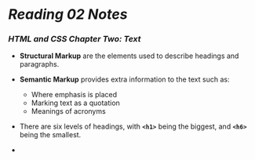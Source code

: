 # ***Reading 02 Notes***


### ***HTML and CSS Chapter Two: Text***


- **Structural Markup** are the elements used to describe headings and paragraphs.

- **Semantic Markup** provides extra information to the text such as:
  - Where emphasis is placed
  - Marking text as a quotation
  - Meanings of acronyms

- There are six levels of headings, with **`<h1>`** being the biggest, and **`<h6>`** being the smallest.

- 
